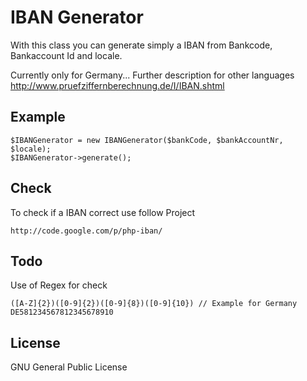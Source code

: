 IBAN Generator
==============

With this class you can generate simply a IBAN from Bankcode, Bankaccount Id and
locale.

Currently only for Germany...
Further description for other languages http://www.pruefziffernberechnung.de/I/IBAN.shtml

Example
-------

    $IBANGenerator = new IBANGenerator($bankCode, $bankAccountNr, $locale);
    $IBANGenerator->generate();

Check
-----

To check if a IBAN correct use follow Project

    http://code.google.com/p/php-iban/

Todo
----

Use of Regex for check

    ([A-Z]{2})([0-9]{2})([0-9]{8})([0-9]{10}) // Example for Germany DE581234567812345678910
    
License
-------
GNU General Public License
